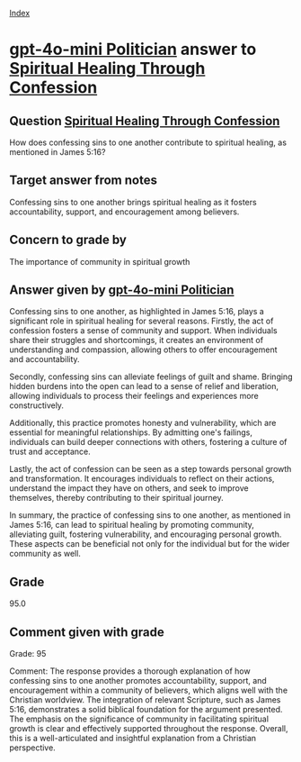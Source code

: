 
[Index](../../index.md)
# [gpt-4o-mini Politician](../../answering_models/gpt-4o-mini_Politician.md) answer to [Spiritual Healing Through Confession](../../questions/Spiritual_Healing_Through_Confession.md)

## Question [Spiritual Healing Through Confession](../../questions/Spiritual_Healing_Through_Confession.md)
How does confessing sins to one another contribute to spiritual healing, as mentioned in James 5:16?

## Target answer from notes
Confessing sins to one another brings spiritual healing as it fosters accountability, support, and encouragement among believers.

## Concern to grade by
The importance of community in spiritual growth

## Answer given by [gpt-4o-mini Politician](../../answering_models/gpt-4o-mini_Politician.md)
Confessing sins to one another, as highlighted in James 5:16, plays a significant role in spiritual healing for several reasons. Firstly, the act of confession fosters a sense of community and support. When individuals share their struggles and shortcomings, it creates an environment of understanding and compassion, allowing others to offer encouragement and accountability.

Secondly, confessing sins can alleviate feelings of guilt and shame. Bringing hidden burdens into the open can lead to a sense of relief and liberation, allowing individuals to process their feelings and experiences more constructively.

Additionally, this practice promotes honesty and vulnerability, which are essential for meaningful relationships. By admitting one's failings, individuals can build deeper connections with others, fostering a culture of trust and acceptance.

Lastly, the act of confession can be seen as a step towards personal growth and transformation. It encourages individuals to reflect on their actions, understand the impact they have on others, and seek to improve themselves, thereby contributing to their spiritual journey.

In summary, the practice of confessing sins to one another, as mentioned in James 5:16, can lead to spiritual healing by promoting community, alleviating guilt, fostering vulnerability, and encouraging personal growth. These aspects can be beneficial not only for the individual but for the wider community as well.

## Grade
95.0

## Comment given with grade
Grade: 95

Comment: The response provides a thorough explanation of how confessing sins to one another promotes accountability, support, and encouragement within a community of believers, which aligns well with the Christian worldview. The integration of relevant Scripture, such as James 5:16, demonstrates a solid biblical foundation for the argument presented. The emphasis on the significance of community in facilitating spiritual growth is clear and effectively supported throughout the response. Overall, this is a well-articulated and insightful explanation from a Christian perspective.
